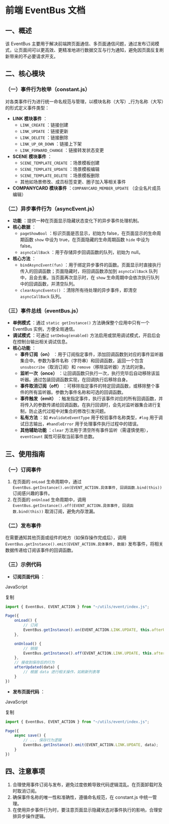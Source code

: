 # 前端 EventBus 文档

## 一、概述

该 EventBus 主要用于解决前端跨页面通信、多页面通信问题，通过发布订阅模式，让页面间可以更高效、更精准地进行数据交互与行为通知，避免因页面反复刷新带来的不必要请求开支。

## 二、核心模块

### （一）事件行为枚举（constant.js）

对各类事件行为进行统一命名规范与管理，以模块名称（大写）_行为名称（大写）的形式定义事件类型：

- **LINK 模块事件** ：
  - `LINK_CREATE` ：链接创建
  - `LINK_UPDATE` ：链接更新
  - `LINK_DELETE` ：链接删除
  - `LINK_UP_OR_DOWN` ：链接上下架
  - `LINK_FORWARD_CHANGE` ：链接转发状态变更
- **SCENE 模块事件** ：
  - `SCENE_TEMPLATE_CREATE` ：场景模板创建
  - `SCENE_TEMPLATE_UPDATE` ：场景模板编辑
  - `SCENE_TEMPLATE_DELETE` ：场景模板删除
  - 其他如场景修改、成员标签变更、圈子加入等相关事件
- **COMPANYCARD 模块事件** ：`COMPANYCARD_MEMBER_UPDATE` （企业名片成员编辑）

### （二）异步事件行为（asyncEvent.js）

- **功能** ：提供一种在页面显示隐藏状态变化下的异步事件处理机制。
- **核心数据** ：
  - `pageShowBool` ：标识页面是否显示，初始为 false，在页面显示的生命周期函数 `show` 中设为 true，在页面隐藏的生命周期函数 `hide` 中设为 false。
  - `asyncCallBack` ：用于存储异步回调函数的队列，初始为 null。
- **核心方法** ：
  - `bindAsyncEvent(fun)` ：用于绑定异步事件的函数。页面显示时直接执行传入的回调函数；页面隐藏时，将回调函数添加到 `asyncCallBack` 队列中，且会去重。当页面再次显示时，在 `show` 生命周期中会依次执行队列中的回调函数，并清空队列。
  - `clearAsyncEvents()` ：清除所有待处理的异步事件，即清空 `asyncCallBack` 队列。

### （三）事件总线（eventBus.js）

- **单例模式** ：通过 `static getInstance()` 方法确保整个应用中只有一个 EventBus 实例，方便全局通信。
- **调试模式** ：可通过 `setDebug(enabled)` 方法启用或禁用调试模式，开启后会在控制台输出相关调试信息。
- **核心功能** ：
  - **事件订阅（on）** ：用于订阅指定事件，添加回调函数到对应的事件监听器集合中。参数为事件名称（字符串）和回调函数，返回一个包含 `unsubscribe`（取消订阅）和 `remove`（移除监听器）方法的对象。
  - **监听一次（once）** ：让回调函数只执行一次，执行完毕后自动移除该监听器。通过包装回调函数实现，在回调执行后移除自身。
  - **事件取消订阅（off）** ：可移除指定事件的特定回调函数，或移除整个事件的所有监听器。参数为事件名称和可选的回调函数。
  - **事件触发（emit）** ：触发指定事件，执行该事件对应的所有回调函数，并将传入的参数传递给回调函数。在执行回调时，会先对监听器集合进行复制，防止迭代过程中对集合的修改引发问题。
  - **私有方法** ：如 `#validateEventType` 用于校验事件名称类型，`#log` 用于调试日志输出，`#handleError` 用于处理事件执行过程中的错误。
  - **其他辅助功能** ：`clear` 方法用于清空所有事件监听（需谨慎使用），`eventCount` 属性可获取当前事件总数。

## 三、使用指南

### （一）订阅事件

1. 在页面的 `onLoad` 生命周期中，通过 `EventBus.getInstance().on(EVENT_ACTION.具体事件, 回调函数.bind(this))` 订阅感兴趣的事件。
2. 在页面的 `onUnload` 生命周期中，调用 `EventBus.getInstance().off(EVENT_ACTION.具体事件, 回调函数.bind(this))` 取消订阅，避免内存泄漏。

### （二）发布事件

在需要通知其他页面或组件的地方（如保存操作完成后），调用 `EventBus.getInstance().emit(EVENT_ACTION.具体事件, 数据)` 发布事件，将相关数据传递给订阅该事件的回调函数。

### （三）示例代码

- **订阅页面代码** ：

JavaScript

复制

```javascript
import { EventBus, EVENT_ACTION } from "~/utils/event/index.js";

Page({
    onLoad() { 
        // 订阅  
        EventBus.getInstance().on(EVENT_ACTION.LINK.UPDATE, this.afterUpdated.bind(this));
    },

    onUnload() {
        // 销毁
        EventBus.getInstance().off(EVENT_ACTION.LINK.UPDATE, this.afterUpdated.bind(this));
    },
    // 接收到保存后的行为
    afterUpdated(data) {
        // 根据 data 进行相关操作，如刷新列表等
    }
})
```

- **发布页面代码** ：

JavaScript

复制

```javascript
import { EventBus, EVENT_ACTION } from "~/utils/event/index.js";

Page({
    async save() {
        // ... 保存行为逻辑 
        EventBus.getInstance().emit(EVENT_ACTION.LINK.UPDATE, data);
    }
})
```

## 四、注意事项

1. 合理使用事件订阅与发布，避免过度依赖导致代码逻辑混乱。在页面卸载时及时取消订阅。
2. 确保事件名称的唯一性和准确性，遵循命名规范，在 constant.js 中统一管理。
3. 在使用异步事件行为时，要注意页面显示隐藏状态对事件执行的影响，合理安排异步操作逻辑。